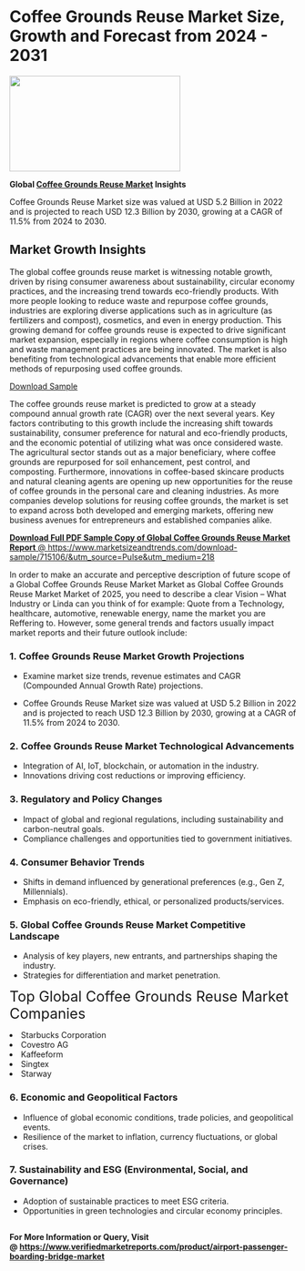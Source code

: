 <H1>Coffee Grounds Reuse Market Size, Growth and Forecast from 2024 - 2031</H1><img class="aligncenter size-medium wp-image-584254" src="https://thirdeyenews.in/wp-content/uploads/2024/09/Global-Market-Research-300x168.jpeg" alt="" width="300" height="168" /><p><strong>Global&nbsp;<a href="https://www.marketsizeandtrends.com/download-sample/715106/&amp;utm_source=Pulse&amp;utm_medium=218">Coffee Grounds Reuse Market</a> Insights</strong></p><p>Coffee Grounds Reuse Market size was valued at USD 5.2 Billion in 2022 and is projected to reach USD 12.3 Billion by 2030, growing at a CAGR of 11.5% from 2024 to 2030.</p><p><h2>Market Growth Insights</h2> <p>The global coffee grounds reuse market is witnessing notable growth, driven by rising consumer awareness about sustainability, circular economy practices, and the increasing trend towards eco-friendly products. With more people looking to reduce waste and repurpose coffee grounds, industries are exploring diverse applications such as in agriculture (as fertilizers and compost), cosmetics, and even in energy production. This growing demand for coffee grounds reuse is expected to drive significant market expansion, especially in regions where coffee consumption is high and waste management practices are being innovated. The market is also benefiting from technological advancements that enable more efficient methods of repurposing used coffee grounds.</p> <p><a href="#">Download Sample</a></p> <p>The coffee grounds reuse market is predicted to grow at a steady compound annual growth rate (CAGR) over the next several years. Key factors contributing to this growth include the increasing shift towards sustainability, consumer preference for natural and eco-friendly products, and the economic potential of utilizing what was once considered waste. The agricultural sector stands out as a major beneficiary, where coffee grounds are repurposed for soil enhancement, pest control, and composting. Furthermore, innovations in coffee-based skincare products and natural cleaning agents are opening up new opportunities for the reuse of coffee grounds in the personal care and cleaning industries. As more companies develop solutions for reusing coffee grounds, the market is set to expand across both developed and emerging markets, offering new business avenues for entrepreneurs and established companies alike. <p><a href="#"></p><p><span class=""><strong>Download Full PDF Sample Copy of Global Coffee Grounds Reuse Market Report</strong> @ <a href="https://www.marketsizeandtrends.com/download-sample/715106/&amp;utm_source=Pulse&amp;utm_medium=218" target="_blank">https://www.marketsizeandtrends.com/download-sample/715106/&amp;utm_source=Pulse&amp;utm_medium=218</a></span></p><p>In order to make an accurate and perceptive description of future scope of a Global&nbsp;Coffee Grounds Reuse Market Market as Global&nbsp;Coffee Grounds Reuse Market Market of 2025, you need to describe a clear Vision &ndash; What Industry or Linda can you think of for example: Quote from a Technology, healthcare, automotive, renewable energy, name the market you are Reffering to. However, some general trends and factors usually impact market reports and their future outlook include:</p><h3>1.&nbsp;<strong>Coffee Grounds Reuse Market Growth Projections</strong></h3><ul><li>Examine market size trends, revenue estimates and CAGR (Compounded Annual Growth Rate) projections.</li><li><p>Coffee Grounds Reuse Market size was valued at USD 5.2 Billion in 2022 and is projected to reach USD 12.3 Billion by 2030, growing at a CAGR of 11.5% from 2024 to 2030.</p></li></ul><h3>2.&nbsp;<strong>Coffee Grounds Reuse Market Technological Advancements</strong></h3><ul><li>Integration of AI, IoT, blockchain, or automation in the industry.</li><li>Innovations driving cost reductions or improving efficiency.</li></ul><h3>3.&nbsp;<strong>Regulatory and Policy Changes</strong></h3><ul><li>Impact of global and regional regulations, including sustainability and carbon-neutral goals.</li><li>Compliance challenges and opportunities tied to government initiatives.</li></ul><h3>4.&nbsp;<strong>Consumer Behavior Trends</strong></h3><ul><li>Shifts in demand influenced by generational preferences (e.g., Gen Z, Millennials).</li><li>Emphasis on eco-friendly, ethical, or personalized products/services.</li></ul><h3>5.&nbsp;<strong>Global Coffee Grounds Reuse Market Competitive Landscape</strong></h3><ul><li>Analysis of key players, new entrants, and partnerships shaping the industry.</li><li>Strategies for differentiation and market penetration.</li></ul><p data-pm-slice="1 1 []"><span style="color: inherit; font-family: inherit; font-size: 25px;">Top Global Coffee Grounds Reuse Market Companies</span></p><div class="" data-test-id=""><p><li>Starbucks Corporation</li><li> Covestro AG</li><li> Kaffeeform</li><li> Singtex</li><li> Starway</li></p></div><h3>6.&nbsp;<strong>Economic and Geopolitical Factors</strong></h3><ul><li>Influence of global economic conditions, trade policies, and geopolitical events.</li><li>Resilience of the market to inflation, currency fluctuations, or global crises.</li></ul><h3>7.&nbsp;<strong>Sustainability and ESG (Environmental, Social, and Governance)</strong></h3><ul><li>Adoption of sustainable practices to meet ESG criteria.</li><li>Opportunities in green technologies and circular economy principles.</li></ul><h2><strong style="font-size: 14px;">For More Information or Query, Visit @&nbsp;</strong><a style="background-color: #ffffff; font-size: 14px;" href="https://www.marketsizeandtrends.com/report/coffee-grounds-reuse-market/" target="_blank">https://www.verifiedmarketreports.com/product/airport-passenger-boarding-bridge-market</a></h2>
